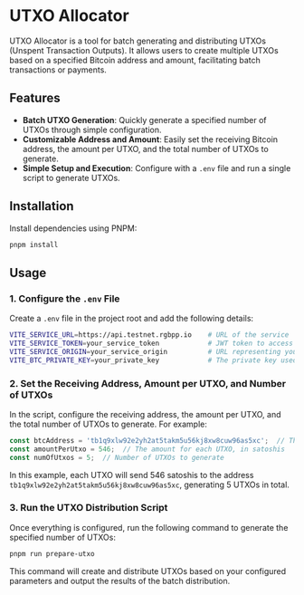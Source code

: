 # UTXO Allocator

UTXO Allocator is a tool for batch generating and distributing UTXOs (Unspent Transaction Outputs). It allows users to create multiple UTXOs based on a specified Bitcoin address and amount, facilitating batch transactions or payments.

## Features

- **Batch UTXO Generation**: Quickly generate a specified number of UTXOs through simple configuration.
- **Customizable Address and Amount**: Easily set the receiving Bitcoin address, the amount per UTXO, and the total number of UTXOs to generate.
- **Simple Setup and Execution**: Configure with a `.env` file and run a single script to generate UTXOs.

## Installation

Install dependencies using PNPM:

```bash
pnpm install
```

## Usage

### 1. Configure the `.env` File

Create a `.env` file in the project root and add the following details:

```bash
VITE_SERVICE_URL=https://api.testnet.rgbpp.io    # URL of the service
VITE_SERVICE_TOKEN=your_service_token            # JWT token to access the service
VITE_SERVICE_ORIGIN=your_service_origin          # URL representing your token's domain
VITE_BTC_PRIVATE_KEY=your_private_key            # The private key used for signing Bitcoin transactions
```

### 2. Set the Receiving Address, Amount per UTXO, and Number of UTXOs

In the script, configure the receiving address, the amount per UTXO, and the total number of UTXOs to generate. For example:

```javascript
const btcAddress = 'tb1q9xlw92e2yh2at5takm5u56kj8xw8cuw96as5xc';  // The Bitcoin address to receive the UTXOs
const amountPerUtxo = 546;  // The amount for each UTXO, in satoshis
const numOfUtxos = 5;  // Number of UTXOs to generate
```

In this example, each UTXO will send 546 satoshis to the address `tb1q9xlw92e2yh2at5takm5u56kj8xw8cuw96as5xc`, generating 5 UTXOs in total.

### 3. Run the UTXO Distribution Script

Once everything is configured, run the following command to generate the specified number of UTXOs:

```bash
pnpm run prepare-utxo
```

This command will create and distribute UTXOs based on your configured parameters and output the results of the batch distribution.
